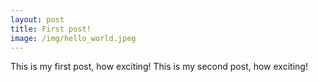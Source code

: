 ```yaml
---
layout: post
title: First post!
image: /img/hello_world.jpeg
---
```


This is my first post, how exciting! 
This is my second post, how exciting!
